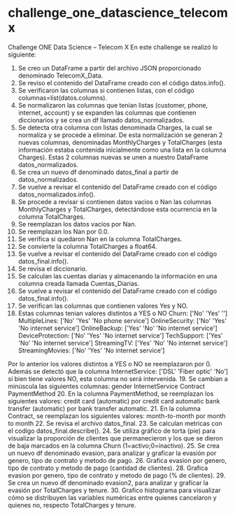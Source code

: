 # challenge_one_datascience_telecomx
Challenge ONE Data Science – Telecom X
En este challenge se realizó lo siguiente:

1.   Se creo un DataFrame a partir del archivo JSON proporcionado denominado TelecomX_Data.
2.   Se reviso el contenido del DataFrame creado con el código datos.info().
3.   Se verificaron las columnas si contienen listas, con el código columnas=list(datos.columns).
4.   Se normalizaron las columnas que tenían listas (customer, phone, internet, account) y se expanden las columnas que contienen diccionarios y se crea un df llamado datos_normalizados.
5.   Se detecta otra columna con listas denominada Charges, la cual se normaliza y se procede a eliminar. De esta normalización se generan 2 nuevas columnas, denominadas MonthlyCharges y TotalCharges (esta información estaba contenida inicialmente como una lista en la columna Charges). Estas 2 columnas nuevas se unen a nuestro DataFrame datos_normalizados.
6.   Se crea un nuevo df denominado datos_final a partir de datos_normalizados.
7.   Se vuelve a revisar el contenido del DataFrame creado con el código datos_normalizados.info().
8.   Se procede a revisar si contienen datos vacios o Nan las columnas MonthlyCharges y TotalCharges, detectándose esta ocurrencia en la columna TotalCharges.
9.   Se reemplazan los datos vacíos por Nan.
10.  Se reemplazan los Nan por 0.0.
11.  Se verifica si quedaron Nan en la columna TotalCharges.
12.  Se convierte la columna TotalCharges a float64.
13.  Se vuelve a revisar el contenido del DataFrame creado con el código datos_final.info().
14.  Se revisa el diccionario.
15.  Se calculan las cuentas diarias y almacenando la información en una columna creada llamada Cuentas_Diarias.
16.  Se vuelve a revisar el contenido del DataFrame creado con el código datos_final.info().
17.  Se verifican las columnas que contienen valores Yes y NO.
18.  Estas columnas tenian valores distintos a YES o NO
Churn: ['No' 'Yes' ''] 
MultipleLines: ['No' 'Yes' 'No phone service'] 
OnlineSecurity: ['No' 'Yes' 'No internet service'] 
OnlineBackup: ['Yes' 'No' 'No internet service'] 
DeviceProtection: ['No' 'Yes' 'No internet service'] 
TechSupport: ['Yes' 'No' 'No internet service'] 
StreamingTV: ['Yes' 'No' 'No internet service'] 
StreamingMovies: ['No' 'Yes' 'No internet service']

Por lo anterior los valores distintos a YES o NO se reemplazaron por 0.
Además se detectó que la columna InternetService: ['DSL' 'Fiber optic' 'No'] si bien tiene valores NO, esta columna no será intervenida.
19.  Se cambian a minúscula las siguientes columnas:
gender
InternetService
Contract
PaymentMethod
20.  En la columna PaymentMethod, se reemplazan los siguientes valores:
credit card (automatic) por credit card automatic
bank transfer (automatic) por bank transfer automatic.
21.  En la columna Contract, se reemplazan los siguientes valores:
month-to-month por month to month
22.  Se revisa el archivo datos_final.
23.  Se calculan metricas con el codigo datos_final.describe().
24.  Se utiliza gráfico de torta (pie) para visualizar la proporción de clientes que permanecieron y los que se dieron de baja marcados en la columna Churn (1=activo;0=inactivo).
25.  Se crea un nuevo df denominado evasion, para analizar y graficar la evasión por genero, tipo de contrato y metodo de pago.
26.  Grafica evasion por genero, tipo de contrato y metodo de pago (cantidad de clientes).
28.  Grafica evasion por genero, tipo de contrato y metodo de pago (% de clientes).
29.  Se crea un nuevo df denominado evasion2, para analizar y graficar la evasión por TotalCharges y tenure.
30.  Grafico histograma para visualizar cómo se distribuyen las variables numéricas entre quienes cancelaron y quienes no, respecto TotalCharges y tenure.
